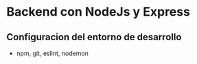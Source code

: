 # Backend con NodeJs y Express

## Configuracion del entorno de desarrollo
- npm, git, eslint, nodemon
